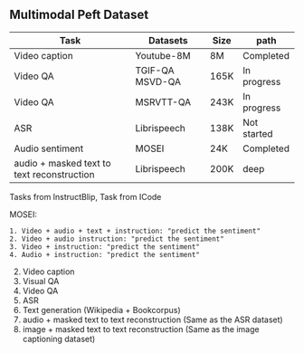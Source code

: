 ## Multimodal Peft Dataset

| Task                                   | Datasets                                      | Size          | path            |
|----------------------------------------|-----------------------------------------------|---------------|-----------------|
| Video caption                          | Youtube-8M                                    | 8M            | Completed       |
| Video QA                               | TGIF-QA MSVD-QA                               | 165K          | In progress     |
| Video QA                               | MSRVTT-QA                                     | 243K          | In progress     |
| ASR                                    | Librispeech                                   | 138K          | Not started     |
| Audio sentiment                        | MOSEI                                         | 24K           | Completed       |
| audio + masked text to text reconstruction | Librispeech                                | 200K          | deep    |

Tasks from InstructBlip, 
Task from ICode

MOSEI:
```
1. Video + audio + text + instruction: "predict the sentiment" 
2. Video + audio instruction: "predict the sentiment"
3. Video + instruction: "predict the sentiment"
4. Audio + instruction: "predict the sentiment"
```


2. Video caption
3. Visual QA
4. Video QA
5. ASR
8. Text generation (Wikipedia + Bookcorpus)
9. audio + masked text to text reconstruction (Same as the ASR dataset)
10. image + masked text to text reconstruction (Same as the image captioning dataset)


